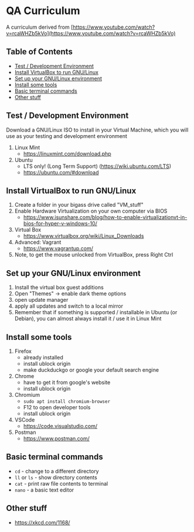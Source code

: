 # QA Curriculum <!-- omit in toc -->

A curriculum derived from [https://www.youtube.com/watch?v=rcaWHZb5kVo](https://www.youtube.com/watch?v=rcaWHZb5kVo)

## Table of Contents <!-- omit in toc -->

- [Test / Development Environment](#test--development-environment)
- [Install VirtualBox to run GNU/Linux](#install-virtualbox-to-run-gnulinux)
- [Set up your GNU/Linux environment](#set-up-your-gnulinux-environment)
- [Install some tools](#install-some-tools)
- [Basic terminal commands](#basic-terminal-commands)
- [Other stuff](#other-stuff)


## Test / Development Environment

Download a GNU/Linux ISO to install in your Virtual Machine, which you will use as your testing and development environment

1. Linux Mint
    * https://linuxmint.com/download.php
1. Ubuntu
    * LTS only! (Long Term Support) (https://wiki.ubuntu.com/LTS)
    * https://ubuntu.com/#download


## Install VirtualBox to run GNU/Linux

1. Create a folder in your bigass drive called "VM_stuff"
1. Enable Hardware Virtualization on your own computer via BIOS
    * https://www.isunshare.com/blog/how-to-enable-virtualizationvt-in-bios-for-hyper-v-windows-10/
1. Virtual Box
    * https://www.virtualbox.org/wiki/Linux_Downloads
1. Advanced: Vagrant
    * https://www.vagrantup.com/
1. Note, to get the mouse unlocked from VirtualBox, press Right Ctrl


## Set up your GNU/Linux environment

1. Install the virtual box guest additions
1. Open "Themes" -> enable dark theme options
1. open update manager
1. apply all updates and switch to a local mirror
1. Remember that if something is supported / installable in Ubuntu (or Debian), you can almost always install it / use it in Linux Mint


## Install some tools

1. Firefox
    * already installed
    * install ublock origin
    * make duckduckgo or google your default search engine
1. Chrome
    * have to get it from google's website
    * install ublock origin
1. Chromium
    * `sudo apt install chromium-browser`
    * F12 to open developer tools
    * install ublock origin
1. VSCode
    * https://code.visualstudio.com/
1. Postman
    * https://www.postman.com/


## Basic terminal commands

* `cd` - change to a different directory
* `ll` or `ls` - show directory contents
* `cat` - print raw file contents to terminal
* `nano` - a basic text editor


## Other stuff

* https://xkcd.com/1168/
